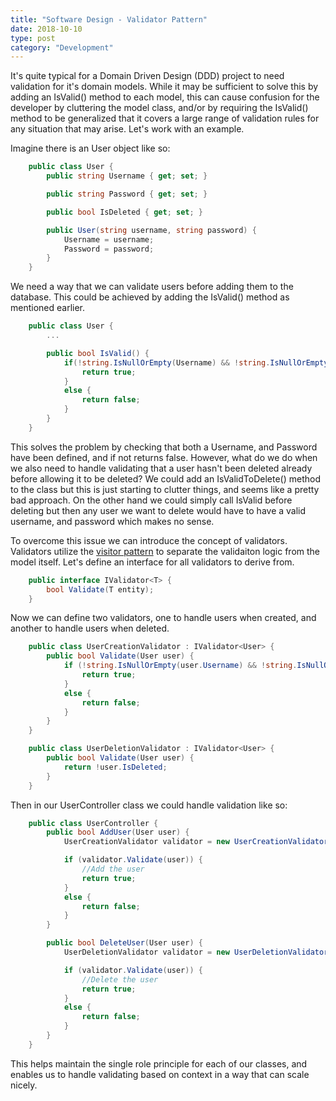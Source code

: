 ```yaml
---
title: "Software Design - Validator Pattern"
date: 2018-10-10
type: post
category: "Development"
---
```


It's quite typical for a Domain Driven Design (DDD) project to need validation for it's domain models. While it may be sufficient to solve this by adding an IsValid() method to each model, this can cause confusion for the developer by cluttering the model class, and/or by requiring the IsValid() method to be generalized that it covers a large range of validation rules for any situation that may arise. Let's work with an example.

Imagine there is an User object like so:

```c#
    public class User {
        public string Username { get; set; }

        public string Password { get; set; }

        public bool IsDeleted { get; set; }

        public User(string username, string password) {
            Username = username;
            Password = password;
        }
    }
```

We need a way that we can validate users before adding them to the database. This could be achieved by adding the IsValid() method as mentioned earlier.

```c#
    public class User {
        ...

        public bool IsValid() {
            if(!string.IsNullOrEmpty(Username) && !string.IsNullOrEmpty(Password)) {
                return true;
            }
            else {
                return false;
            }
        }
    }
```

This solves the problem by checking that both a Username, and Password have been defined, and if not returns false. However, what do we do when we also need to handle validating that a user hasn't been deleted already before allowing it to be deleted? We could add an IsValidToDelete() method to the class but this is just starting to clutter things, and seems like a pretty bad approach. On the other hand we could simply call IsValid before deleting but then any user we want to delete would have to have a valid username, and password which makes no sense.

To overcome this issue we can introduce the concept of validators. Validators utilize the [visitor pattern](https://en.wikipedia.org/wiki/Visitor_pattern) to separate the validaiton logic from the model itself. Let's define an interface for all validators to derive from.

```c#
    public interface IValidator<T> {
        bool Validate(T entity);
    }
```

Now we can define two validators, one to handle users when created, and another to handle users when deleted.

```c#
    public class UserCreationValidator : IValidator<User> {
        public bool Validate(User user) {
            if (!string.IsNullOrEmpty(user.Username) && !string.IsNullOrEmpty(user.Password)) {
                return true;
            }
            else {
                return false;
            }
        }
    }

    public class UserDeletionValidator : IValidator<User> {
        public bool Validate(User user) {
            return !user.IsDeleted;
        }
    }
```

Then in our UserController class we could handle validation like so:

```c#
    public class UserController {
        public bool AddUser(User user) {
            UserCreationValidator validator = new UserCreationValidator();

            if (validator.Validate(user)) {
                //Add the user
                return true;
            }
            else {
                return false;
            }
        }

        public bool DeleteUser(User user) {
            UserDeletionValidator validator = new UserDeletionValidator();

            if (validator.Validate(user)) {
                //Delete the user
                return true;
            }
            else {
                return false;
            }
        }
    }
```

This helps maintain the single role principle for each of our classes, and enables us to handle validating based on context in a way that can scale nicely.

